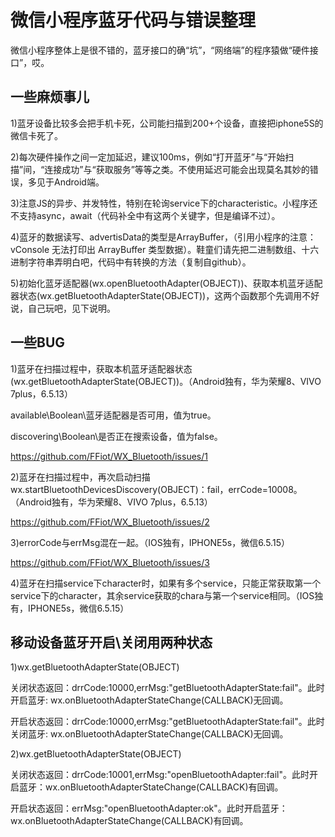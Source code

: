 # 微信小程序蓝牙代码与错误整理

微信小程序整体上是很不错的，蓝牙接口的确“坑”，“网络端”的程序猿做“硬件接口”，哎。

## 一些麻烦事儿
1)蓝牙设备比较多会把手机卡死，公司能扫描到200+个设备，直接把iphone5S的微信卡死了。

2)每次硬件操作之间一定加延迟，建议100ms，例如“打开蓝牙”与“开始扫描”间，“连接成功”与“获取服务”等等之类。不使用延迟可能会出现莫名其妙的错误，多见于Android端。

3)注意JS的异步、并发特性，特别在轮询service下的characteristic。小程序还不支持async，await（代码补全中有这两个关键字，但是编译不过）。

4)蓝牙的数据读写、advertisData的类型是ArrayBuffer，（引用小程序的注意：vConsole 无法打印出 ArrayBuffer 类型数据）。鞋童们请先把二进制数组、十六进制字符串弄明白吧，代码中有转换的方法（复制自github）。

5)初始化蓝牙适配器(wx.openBluetoothAdapter(OBJECT))、获取本机蓝牙适配器状态(wx.getBluetoothAdapterState(OBJECT))，这两个函数那个先调用不好说，自己玩吧，见下说明。

## 一些BUG
1)蓝牙在扫描过程中，获取本机蓝牙适配器状态(wx.getBluetoothAdapterState(OBJECT))。（Android独有，华为荣耀8、VIVO 7plus，6.5.13）

available\Boolean\蓝牙适配器是否可用，值为true。

discovering\Boolean\是否正在搜索设备，值为false。

https://github.com/FFiot/WX_Bluetooth/issues/1

2)蓝牙在扫描过程中，再次启动扫描wx.startBluetoothDevicesDiscovery(OBJECT)：fail，errCode=10008。（Android独有，华为荣耀8、VIVO 7plus，6.5.13）

https://github.com/FFiot/WX_Bluetooth/issues/2

3)errorCode与errMsg混在一起。（IOS独有，IPHONE5s，微信6.5.15）

https://github.com/FFiot/WX_Bluetooth/issues/3

4)蓝牙在扫描service下character时，如果有多个service，只能正常获取第一个service下的character，其余service获取的chara与第一个service相同。（IOS独有，IPHONE5s，微信6.5.15）

## 移动设备蓝牙开启\关闭用两种状态

1)wx.getBluetoothAdapterState(OBJECT)

关闭状态返回：drrCode:10000,errMsg:"getBluetoothAdapterState:fail"。此时开启蓝牙: wx.onBluetoothAdapterStateChange(CALLBACK)无回调。

开启状态返回：drrCode:10000,errMsg:"getBluetoothAdapterState:fail"。此时关闭蓝牙: wx.onBluetoothAdapterStateChange(CALLBACK)无回调。

2)wx.getBluetoothAdapterState(OBJECT)

关闭状态返回：drrCode:10001,errMsg:"openBluetoothAdapter:fail"。此时开启蓝牙：wx.onBluetoothAdapterStateChange(CALLBACK)有回调。

开启状态返回：errMsg:"openBluetoothAdapter:ok"。此时开启蓝牙：wx.onBluetoothAdapterStateChange(CALLBACK)有回调。
